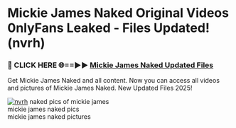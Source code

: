 # Mickie James Naked Original Videos 0nlyFans Leaked - Files Updated! (nvrh)

<h3>🔴 CLICK HERE 🌐==►► <a href="https://tinyurl.com/up5wt9bj" rel="nofollow">Mickie James Naked Updated Files</a></h3>

Get Mickie James Naked and all content. Now you can access all videos and pictures of Mickie James Naked. New Updated Files 2025!

[![nvrh](https://i.imgur.com/ABiUzMV.gif)](https://tinyurl.com/up5wt9bj)
naked pics of mickie james<br>
mickie james naked pics<br>
mickie james naked pictures